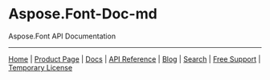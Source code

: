 # Aspose.Font-Doc-md
Aspose.Font API Documentation

------------
[Home](https://www.aspose.com/) | [Product Page](https://products.aspose.com/font/) | [Docs](https://docs.aspose.com/font/) | [API Reference](https://reference.aspose.com/font/) | [Blog](https://blog.aspose.com/category/font/) | [Search](https://search.aspose.com/) | [Free Support](https://forum.aspose.com/c/font) | [Temporary License](https://purchase.aspose.com/temporary-license)

